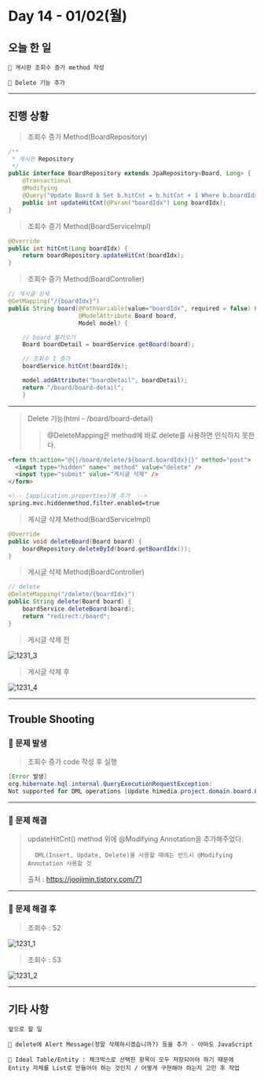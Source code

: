 # Day 14 - 01/02(월)

## 오늘 한 일

```
🎈 게시판 조회수 증가 method 작성

🎈 Delete 기능 추가
```

---

## 진행 상황

> 조회수 증가 Method(BoardRepository)

```java
/**
 * 게시판 Repository
 */
public interface BoardRepository extends JpaRepository<Board, Long> {
	@Transactional
	@Modifying
	@Query("Update Board b Set b.hitCnt = b.hitCnt + 1 Where b.boardIdx = :boardIdx")
	public int updateHitCnt(@Param("boardIdx") Long boardIdx);
}
```

> 조회수 증가 Method(BoardServiceImpl)

```java
@Override
public int hitCnt(Long boardIdx) {
	return boardRepository.updateHitCnt(boardIdx);
}
```

> 조회수 증가 Method(BoardController)

```java
// 게시글 상세
@GetMapping("/{boardIdx}")
public String board(@PathVariable(value="boardIdx", required = false) Long boardIdx,
					@ModelAttribute Board board,
					Model model) {

    // board 불러오기
	Board boardDetail = boardService.getBoard(board);

	// 조회수 1 증가
	boardService.hitCnt(boardIdx);

	model.addAttribute("boardDetail", boardDetail);
	return "/board/board-detail";
	}
```

---

> Delete 기능(html - /board/board-detail)
>
> > @DeleteMapping은 method에 바로 delete를 사용하면 인식하지 못한다.

```html
<form th:action="@{|/board/delete/${board.boardIdx}|}" method="post">
  <input type="hidden" name="_method" value="delete" />
  <input type="submit" value="게시글 삭제" />
</form>

<!-- [application.properties]에 추가  -->
spring.mvc.hiddenmethod.filter.enabled=true
```

> 게시글 삭제 Method(BoardServiceImpl)

```java
@Override
public void deleteBoard(Board board) {
	boardRepository.deleteById(board.getBoardIdx());
}
```

> 게시글 삭제 Method(BoardController)

```java
// delete
@DeleteMapping("/delete/{boardIdx}")
public String delete(Board board) {
	boardService.deleteBoard(board);
	return "redirect:/board";
}
```

> 게시글 삭제 전

<!-- Image 3 -->
![1231_3](https://user-images.githubusercontent.com/111822816/210129364-d58ae6fd-bfb1-493b-8464-a6d2831aa84e.png)

> 게시글 삭제 후

<!-- Image 4 -->
![1231_4](https://user-images.githubusercontent.com/111822816/210129366-d82cf3a0-ec12-4f14-8efb-773bf34fd9ea.png)

---

## Trouble Shooting

### 📌 문제 발생

> 조회수 증가 code 작성 후 실행

```java
[Error 발생]
org.hibernate.hql.internal.QueryExecutionRequestException:
Not supported for DML operations [Update himedia.project.domain.board.Board b Set b.hitCnt = b.hitCnt + 1 Where b.boardIdx = :boardIdx]
```

---

### 📌 문제 해결

> updateHitCnt() method 위에 @Modifying Annotation을 추가해주었다.
>
>       DML(Insert, Update, Delete)을 사용할 때에는 반드시 @Modifying Annotation 사용할 것
>
> 출처 : https://joojimin.tistory.com/71

---

### 📌 문제 해결 후

> 조회수 : 52

<!-- Image 1 -->
![1231_1](https://user-images.githubusercontent.com/111822816/210129355-3660f693-e02a-4c04-b2d5-8c3b3d19a4b1.png)

> 조회수 : 53

<!-- Image 2 -->
![1231_2](https://user-images.githubusercontent.com/111822816/210129358-cc2fae74-c1d9-4b26-92e1-91ed12eb1cfb.png)

---

## 기타 사항

```
앞으로 할 일

🎈 delete에 Alert Message(정말 삭제하시겠습니까?) 등을 추가 - 아마도 JavaScript

🎈 Ideal Table/Entity : 체크박스로 선택한 항목이 모두 저장되어야 하기 때문에 Entity 자체를 List로 만들어야 하는 것인지 / 어떻게 구현해야 하는지 고민 후 작업
```
